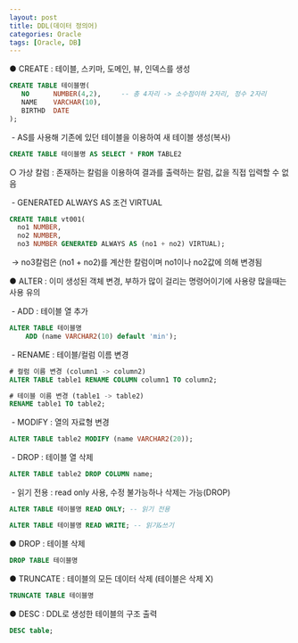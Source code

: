 ```yaml
---
layout: post
title: DDL(데이터 정의어)
categories: Oracle
tags: [Oracle, DB]
---
```


● CREATE : 테이블, 스키마, 도메인, 뷰, 인덱스를 생성

```SQL
CREATE TABLE 테이블명(
   NO      NUMBER(4,2),		-- 총 4자리 -> 소수점이하 2자리, 정수 2자리
   NAME    VARCHAR(10),
   BIRTHD  DATE
);
```

 - AS를 사용해 기존에 있던 테이블을 이용하여 새 테이블 생성(복사)

```SQL
CREATE TABLE 테이블명 AS SELECT * FROM TABLE2

```

○ 가상 칼럼 : 존재하는 칼럼을 이용하여 결과를 출력하는 칼럼, 값을 직접 입력할 수 없음

 - GENERATED ALWAYS AS 조건 VIRTUAL

```SQL
CREATE TABLE vt001(
  no1 NUMBER,
  no2 NUMBER,
  no3 NUMBER GENERATED ALWAYS AS (no1 + no2) VIRTUAL);
```

 -> no3칼럼은 (no1 + no2)를 계산한 칼럼이며 no1이나 no2값에 의해 변경됨

● ALTER : 이미 생성된 객체 변경, 부하가 많이 걸리는 명령어이기에 사용량 많을때는 사용 유의

 - ADD : 테이블 열 추가

```SQL
ALTER TABLE 테이블명 
    ADD (name VARCHAR2(10) default 'min');
```

 - RENAME : 테이블/컬럼 이름 변경

```SQL
# 컬럼 이름 변경 (column1 -> column2)
ALTER TABLE table1 RENAME COLUMN column1 TO column2;

# 테이블 이름 변경 (table1 -> table2)
RENAME table1 TO table2;
```

 - MODIFY : 열의 자료형 변경

```SQL
ALTER TABLE table2 MODIFY (name VARCHAR2(20));
```

 - DROP : 테이블 열 삭제

```SQL
ALTER TABLE table2 DROP COLUMN name;
```

 - 읽기 전용 : read only 사용, 수정 불가능하나 삭제는 가능(DROP)

```SQL
ALTER TABLE 테이블명 READ ONLY; -- 읽기 전용

ALTER TABLE 테이블명 READ WRITE; -- 읽기&쓰기
```

● DROP : 테이블 삭제

```SQL
DROP TABLE 테이블명
```

● TRUNCATE : 테이블의 모든 데이터 삭제 (테이블은 삭제 X)

```SQL
TRUNCATE TABLE 테이블명
```

● DESC : DDL로 생성한 테이블의 구조 출력

```SQL
DESC table;
```